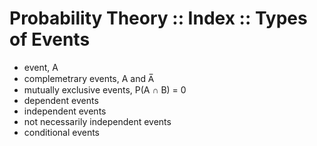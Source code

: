 # Probability Theory :: Index :: Types of Events

- event, A
- complemetrary events, A and A̅
- mutually exclusive events, P(A ∩ B) = 0
- dependent events
- independent events
- not necessarily independent events
- conditional events
